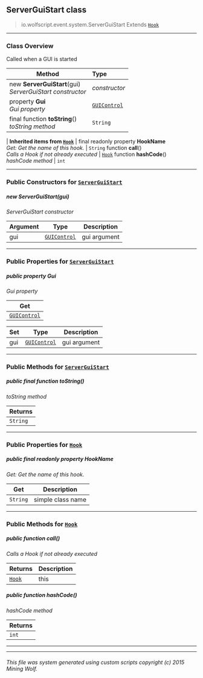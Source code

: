 ## ServerGuiStart __class__

>io.wolfscript.event.system.ServerGuiStart
>Extends [`Hook`](../../hook/Hook.md)

---

### Class Overview

Called when a GUI is started

Method | Type   
--- | :--- 
new __ServerGuiStart__(gui) <br> _ServerGuiStart constructor_ | _constructor_
  property __Gui__ <br> _Gui property_ | [`GUIControl`](../../api/gui/GUIControl.md)
final function __toString__() <br> _toString method_ | `String`
 |
__Inherited items from [`Hook`](../../hook/Hook.md)__ |
final readonly property __HookName__ <br> _Get: Get the name of this hook._ | `String`
 function __call__() <br> _Calls a Hook if not already executed_ | [`Hook`](../../hook/Hook.md)
 function __hashCode__() <br> _hashCode method_ | `int`





---

### Public Constructors for [`ServerGuiStart`](ServerGuiStart.md)

##### <a id='serverguistart'></a>new __ServerGuiStart__(gui) 

_ServerGuiStart constructor_

Argument | Type | Description  
--- | --- | --- 
gui | [`GUIControl`](../../api/gui/GUIControl.md) | gui argument

---

### Public Properties for [`ServerGuiStart`](ServerGuiStart.md)

##### <a id='gui'></a>public   property __Gui__

_Gui property_

Get | 
--- | 
[`GUIControl`](../../api/gui/GUIControl.md) |

Set | Type | Description  
--- | --- | --- 
gui | [`GUIControl`](../../api/gui/GUIControl.md) | gui argument


---

### Public Methods for [`ServerGuiStart`](ServerGuiStart.md)

##### <a id='tostring'></a>public final function __toString__()

_toString method_

Returns | 
--- | 
`String` |


---

### Public Properties for [`Hook`](../../hook/Hook.md)

##### <a id='hookname'></a>public final readonly property __HookName__

_Get: Get the name of this hook._

Get | Description
--- | --- 
`String` | simple class name



---

### Public Methods for [`Hook`](../../hook/Hook.md)

##### <a id='call'></a>public  function __call__()

_Calls a Hook if not already executed_

Returns | Description
--- | --- 
[`Hook`](../../hook/Hook.md) | this


##### <a id='hashcode'></a>public  function __hashCode__()

_hashCode method_

Returns | 
--- | 
`int` |


---


---


###### This file was system generated using custom scripts copyright (c) 2015 Mining Wolf.
	

